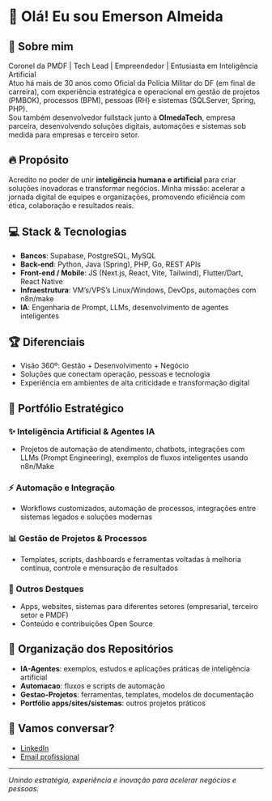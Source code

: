 # 👋 Olá! Eu sou Emerson Almeida

## 🚀 Sobre mim
Coronel da PMDF | Tech Lead | Empreendedor | Entusiasta em Inteligência Artificial  
Atuo há mais de 30 anos como Oficial da Polícia Militar do DF (em final de carreira), com experiência estratégica e operacional em gestão de projetos (PMBOK), processos (BPM), pessoas (RH) e sistemas (SQLServer, Spring, PHP).  
Sou também desenvolvedor fullstack junto à **OlmedaTech**, empresa parceira, desenvolvendo soluções digitais, automações e sistemas sob medida para empresas e terceiro setor.

## 🔥 Propósito
Acredito no poder de unir **inteligência humana e artificial** para criar soluções inovadoras e transformar negócios. Minha missão: acelerar a jornada digital de equipes e organizações, promovendo eficiência com ética, colaboração e resultados reais.

## 💻 Stack & Tecnologias
- **Bancos**: Supabase, PostgreSQL, MySQL
- **Back-end**: Python, Java (Spring), PHP, Go, REST APIs
- **Front-end / Mobile**: JS (Next.js, React, Vite, Tailwind), Flutter/Dart, React Native
- **Infraestrutura**: VM’s/VPS’s Linux/Windows, DevOps, automações com n8n/make
- **IA**: Engenharia de Prompt, LLMs, desenvolvimento de agentes inteligentes

## 🏆 Diferenciais
- Visão 360º: Gestão + Desenvolvimento + Negócio
- Soluções que conectam operação, pessoas e tecnologia
- Experiência em ambientes de alta criticidade e transformação digital

## 📂 Portfólio Estratégico

### ✨ Inteligência Artificial & Agentes IA
- Projetos de automação de atendimento, chatbots, integrações com LLMs (Prompt Engineering), exemplos de fluxos inteligentes usando n8n/Make

### ⚡ Automação e Integração
- Workflows customizados, automação de processos, integrações entre sistemas legados e soluções modernas

### 📊 Gestão de Projetos & Processos
- Templates, scripts, dashboards e ferramentas voltadas à melhoria contínua, controle e mensuração de resultados

### 🚀 Outros Destques
- Apps, websites, sistemas para diferentes setores (empresarial, terceiro setor e PMDF)
- Conteúdo e contribuições Open Source

## 📑 Organização dos Repositórios
- **IA-Agentes**: exemplos, estudos e aplicações práticas de inteligência artificial
- **Automacao**: fluxos e scripts de automação
- **Gestao-Projetos**: ferramentas, templates, modelos de documentação
- **Portfólio apps/sites/sistemas**: outros projetos práticos

## 👥 Vamos conversar?
- [LinkedIn](https://www.linkedin.com/in/emerson-cardoso-%E2%99%BE%EF%B8%8F-56106753/)
- [Email profissional](mailto:emerson.cardoso@olmedatech.com)

---
*Unindo estratégia, experiência e inovação para acelerar negócios e pessoas.*

